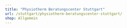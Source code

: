 ```yaml
---
title: "Physiotherm Beratungscenter Stuttgart"
url: /stuttgart/physiotherm-beratungscenter-stuttgart/
shop: Allgemein
---
```

